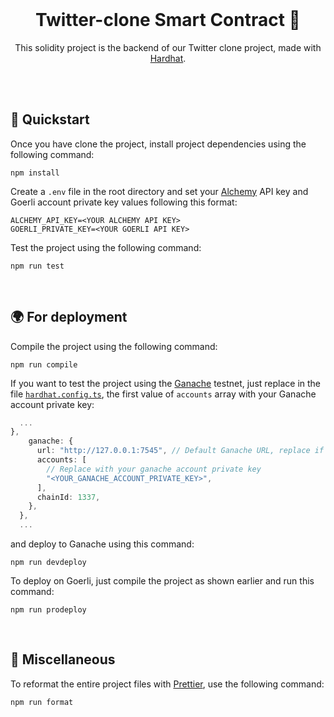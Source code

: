 <br />
<div align="center">
  <h1>Twitter-clone Smart Contract 🦜</h1>
  <p>
    This solidity project is the backend of our Twitter clone project, made with <a href="https://hardhat.org/">Hardhat</a>.
  </p>
  <br />
</div>

<br />

## 🚀 Quickstart

Once you have clone the project, install project dependencies using the following command:

```shell
npm install
```

Create a `.env` file in the root directory and set your [Alchemy](https://www.alchemy.com/) API key and Goerli account private key values following this format:

```env
ALCHEMY_API_KEY=<YOUR ALCHEMY API KEY>
GOERLI_PRIVATE_KEY=<YOUR GOERLI API KEY>
```

Test the project using the following command:

```shell
npm run test
```

<br />

## 🌍 For deployment

Compile the project using the following command:

```shell
npm run compile
```

If you want to test the project using the [Ganache](https://trufflesuite.com/ganache/) testnet, just replace in the file [`hardhat.config.ts`](hardhat.config.ts), the first value of `accounts` array with your Ganache account private key:

```ts
  ...
},
    ganache: {
      url: "http://127.0.0.1:7545", // Default Ganache URL, replace if different
      accounts: [
        // Replace with your ganache account private key
        "<YOUR_GANACHE_ACCOUNT_PRIVATE_KEY>",
      ],
      chainId: 1337,
    },
  },
  ...
```

and deploy to Ganache using this command:

```shell
npm run devdeploy
```

To deploy on Goerli, just compile the project as shown earlier and run this command:

```shell
npm run prodeploy
```

<br />

## 🧩 Miscellaneous

To reformat the entire project files with [Prettier](https://prettier.io/), use the following command:

```shell
npm run format
```
